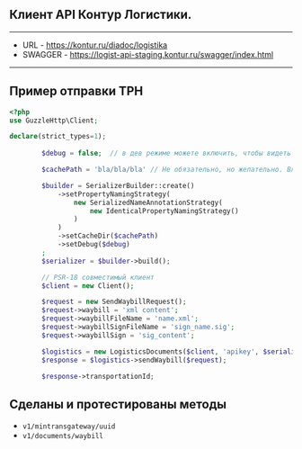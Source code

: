 ## Клиент API Контур Логистики.

---------------------------

- URL - https://kontur.ru/diadoc/logistika
- SWAGGER - https://logist-api-staging.kontur.ru/swagger/index.html
---------------------------

## Пример отправки ТРН

```php
<?php
use GuzzleHttp\Client;

declare(strict_types=1);
        
        $debug = false;  // в дев режиме можете включить, чтобы видеть ошибки

        $cachePath = 'bla/bla/bla' // Не обязательно, но желательно. Влияет на скорость

        $builder = SerializerBuilder::create()
            ->setPropertyNamingStrategy(
                new SerializedNameAnnotationStrategy(
                    new IdenticalPropertyNamingStrategy()
                )
            )
            ->setCacheDir($cachePath)
            ->setDebug($debug)
        ;
        $serializer = $builder->build();

        // PSR-18 совместимый клиент
        $client = new Client();

        $request = new SendWaybillRequest();
        $request->waybill = 'xml content';
        $request->waybillFileName = 'name.xml';
        $request->waybillSignFileName = 'sign_name.sig';
        $request->waybillSign = 'sig_content';

        $logistics = new LogisticsDocuments($client, 'apikey', $serializer, 'URL'));
        $response = $logistics->sendWaybill($request);

        $response->transportationId;
```

## Сделаны и протестированы методы

- `v1/mintransgateway/uuid`
- `v1/documents/waybill`